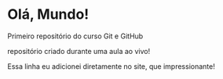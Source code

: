 # Olá, Mundo!
 Primeiro repositório do curso Git e GitHub

repositório criado durante uma aula ao vivo!

Essa linha eu adicionei diretamente no site, que impressionante!
